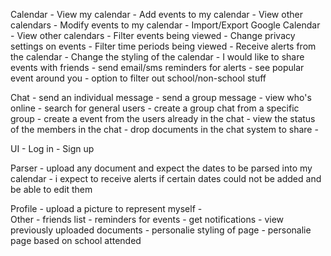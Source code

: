 Calendar
	- View my calendar
	- Add events to my calendar
	- View other calendars
	- Modify events to my calendar
	- Import/Export Google Calendar
	- View other calendars
	- Filter events being viewed
	- Change privacy settings on events
	- Filter time periods being viewed
	- Receive alerts from the calendar
	- Change the styling of the calendar
	- I would like to share events with friends
	- send email/sms reminders for alerts
	- see popular event around you
	- option to filter out school/non-school stuff

Chat
	- send an individual message 
	- send a group message
	- view who's online
	- search for general users
	- create a group chat from a specific group 
	- create a event from the users already in the chat
 	- view the status of the members in the chat
	- drop documents in the chat system to share
	- 

UI
	- Log in
	- Sign up

Parser
	- upload any document and expect the dates to be parsed into my calendar
	- i expect to receive alerts if certain dates could not be added and be able to 	edit them

Profile
	- upload a picture to represent myself
	-  
Other
	- friends list
	- reminders for events
	- get notifications
	- view previously uploaded documents
	- personalie styling of page
	- personalie page based on school attended
